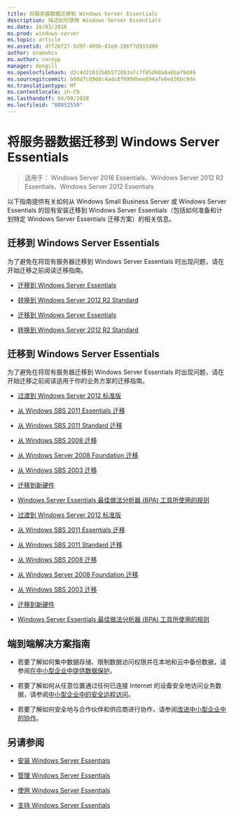 ```yaml
---
title: 将服务器数据迁移到 Windows Server Essentials
description: 描述如何使用 Windows Server Essentials
ms.date: 10/03/2016
ms.prod: windows-server
ms.topic: article
ms.assetid: dff2bf27-5d97-409b-81e8-286f7d933d90
author: nnamuhcs
ms.author: coreyp
manager: dongill
ms.openlocfilehash: d2c4d21012b8b5710b3a7c7f05d60a8a6ba79d49
ms.sourcegitcommit: b00d7c8968c4adc8f699dbee694afe6ed36bc9de
ms.translationtype: MT
ms.contentlocale: zh-CN
ms.lasthandoff: 04/08/2020
ms.locfileid: "80852550"
---
```

# <a name="migrate-server-data-to-windows-server-essentials"></a>将服务器数据迁移到 Windows Server Essentials

>适用于： Windows Server 2016 Essentials、Windows Server 2012 R2 Essentials、Windows Server 2012 Essentials

以下指南提供有关如何从 Windows Small Business Server 或 Windows Server Essentials 的现有安装迁移到 Windows Server Essentials（包括如何准备和计划特定 Windows Server Essentials 迁移方案）的相关信息。  
  
## <a name="migrate-to-windows-server-essentials"></a>迁移到 Windows Server Essentials  
 为了避免在将现有服务器迁移到 Windows Server Essentials 时出现问题，请在开始迁移之前阅读迁移指南。  
  

-   [迁移到 Windows Server Essentials](Migrate-from-Previous-Versions-to-Windows-Server-Essentials-or-Windows-Server-Essentials-Experience.md)  
  
-   [转换到 Windows Server 2012 R2 Standard](Transition-from-Windows-Server-2012-R2-Essentials-to-Windows-Server-2012-R2-Standard.md)  

-   [迁移到 Windows Server Essentials](../migrate/Migrate-from-Previous-Versions-to-Windows-Server-Essentials-or-Windows-Server-Essentials-Experience.md)  
  
-   [转换到 Windows Server 2012 R2 Standard](../migrate/Transition-from-Windows-Server-2012-R2-Essentials-to-Windows-Server-2012-R2-Standard.md)  

  
## <a name="migrate-to-windows-server-essentials"></a>迁移到 Windows Server Essentials  
 为了避免在将现有服务器迁移到 Windows Server Essentials 时出现问题，请在开始迁移之前阅读适用于你的业务方案的迁移指南。  
  

-   [过渡到 Windows Server 2012 标准版](Transition-from-Windows-Server-2012-Essentials-to-Windows-Server-2012-Standard.md)  
  
-   [从 Windows SBS 2011 Essentials 迁移](Migrate-Windows-Small-Business-Server-2011-Essentials-to-Windows-Server-Essentials.md)  
  
-   [从 Windows SBS 2011 Standard 迁移](Migrate-Windows-Small-Business-Server-2011-Standard-to-Windows-Server-Essentials.md)  
  
-   [从 Windows SBS 2008 迁移](Migrate-Windows-Small-Business-Server-2008-to-Windows-Server-Essentials.md)  
  
-   [从 Windows Server 2008 Foundation 迁移](Migrate-Windows-Server-2008-Foundation-to-Windows-Server-Essentials.md)  
  
-   [从 Windows SBS 2003 迁移](Migrate-Windows-Small-Business-Server-2003-to-Windows-Server-Essentials.md)  
  
-   [迁移到新硬件](Migrate-Windows-Server-Essentials-to-New-Hardware.md)  
  
-   [Windows Server Essentials 最佳做法分析器 (BPA) 工具所使用的规则](Rules-used-by-the-Windows-Server-Essentials-Best-Practices-Analyzer--BPA--Tool.md)  

-   [过渡到 Windows Server 2012 标准版](../migrate/Transition-from-Windows-Server-2012-Essentials-to-Windows-Server-2012-Standard.md)  
  
-   [从 Windows SBS 2011 Essentials 迁移](../migrate/Migrate-Windows-Small-Business-Server-2011-Essentials-to-Windows-Server-Essentials.md)  
  
-   [从 Windows SBS 2011 Standard 迁移](../migrate/Migrate-Windows-Small-Business-Server-2011-Standard-to-Windows-Server-Essentials.md)  
  
-   [从 Windows SBS 2008 迁移](../migrate/Migrate-Windows-Small-Business-Server-2008-to-Windows-Server-Essentials.md)  
  
-   [从 Windows Server 2008 Foundation 迁移](../migrate/Migrate-Windows-Server-2008-Foundation-to-Windows-Server-Essentials.md)  
  
-   [从 Windows SBS 2003 迁移](../migrate/Migrate-Windows-Small-Business-Server-2003-to-Windows-Server-Essentials.md)  
  
-   [迁移到新硬件](../migrate/Migrate-Windows-Server-Essentials-to-New-Hardware.md)  
  
-   [Windows Server Essentials 最佳做法分析器 (BPA) 工具所使用的规则](../migrate/Rules-used-by-the-Windows-Server-Essentials-Best-Practices-Analyzer--BPA--Tool.md)  

  
## <a name="end-to-end-solution-guides"></a>端到端解决方案指南  
  
-    若要了解如何集中数据存储、限制数据访问权限并在本地和云中备份数据，请参阅[在中小型企业中提供数据保护](https://technet.microsoft.com/library/dn582043.aspx)。  
  
-    若要了解如何从任意位置通过任何已连接 Internet 的设备安全地访问业务数据，请参阅[中小型企业中的安全远程访问](https://technet.microsoft.com/library/dn629457.aspx)。  
  
-    若要了解如何安全地与合作伙伴和供应商进行协作，请参阅[改进中小型企业中的协作](https://technet.microsoft.com/library/dn747893.aspx)。  
  
## <a name="see-also"></a>另请参阅  
  
-   [安装 Windows Server Essentials](../install/Install-Windows-Server-Essentials.md)  
  
-   [管理 Windows Server Essentials](../manage/Manage-Windows-Server-Essentials.md)  
  
-   [使用 Windows Server Essentials](../use/Use-Windows-Server-Essentials.md)  
  
-   [支持 Windows Server Essentials](../support/Support-Windows-Server-Essentials.md)
